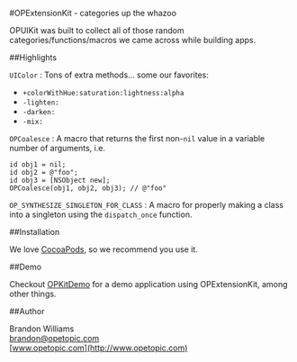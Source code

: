 #OPExtensionKit - categories up the whazoo

OPUIKit was built to collect all of those random categories/functions/macros we came across while building apps. 

##Highlights

`UIColor` : Tons of extra methods... some our favorites:

* `+colorWithHue:saturation:lightness:alpha`
* `-lighten:`
* `-darken:`
* `-mix:`

`OPCoalesce` : A macro that returns the first non-`nil` value in a variable number of arguments, i.e. 

    id obj1 = nil;
	id obj2 = @"foo";
	id obj3 = [NSObject new];
	OPCoalesce(obj1, obj2, obj3); // @"foo"

`OP_SYNTHESIZE_SINGLETON_FOR_CLASS` : A macro for properly making a class into a singleton using the `dispatch_once` function.

##Installation

We love [CocoaPods](http://github.com/cocoapods/cocoapods), so we recommend you use it.

##Demo

Checkout [OPKitDemo](http://www.opetopic.com) for a demo application using OPExtensionKit, among other things.

##Author

Brandon Williams  
brandon@opetopic.com  
[www.opetopic.com](http://www.opetopic.com)
